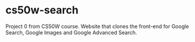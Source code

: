 # cs50w-search
Project 0 from CS50W course. Website that clones the front-end for Google Search, Google Images and Google Advanced Search.
